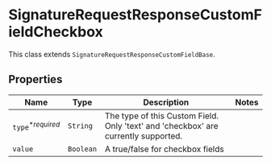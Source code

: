 

# SignatureRequestResponseCustomFieldCheckbox

This class extends `SignatureRequestResponseCustomFieldBase`.

## Properties

| Name | Type | Description | Notes |
|------------ | ------------- | ------------- | -------------|
| `type`<sup>*_required_</sup> | ```String``` |  The type of this Custom Field. Only &#39;text&#39; and &#39;checkbox&#39; are currently supported.  |  |
| `value` | ```Boolean``` |  A true/false for checkbox fields  |  |



